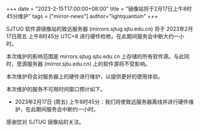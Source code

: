 +++
date = "2023-2-15T17:00:00+08:00"
title = "镜像站将于2月17日上午8时45分维护"
tags = ["mirror-news"]
author="lightquantum"
+++

SJTUG 软件源镜像站的致远服务器 (mirrors.sjtug.sjtu.edu.cn) 将于 2023年2月17日周五 上午8时45分 UTC+8 进行硬件检修。在此期间服务会中断大约一小时。

本次维护的影响范围是 mirrors.sjtug.sjtu.edu.cn 上存储的所有软件源。与此同时，思源服务器 (mirror.sjtu.edu.cn) 上的软件源将不受影响。

本次维护将会对服务器上的硬件进行维护，以提供更好的使用体验。

本次维护的服务不可用时间窗口预计如下。

* 2023年2月17日 (周五) 上午8时45分：我们将使致远服务器离线并进行硬件维护，在此期间服务会中断约一小时。

感谢您对 SJTUG 镜像站的关注。
